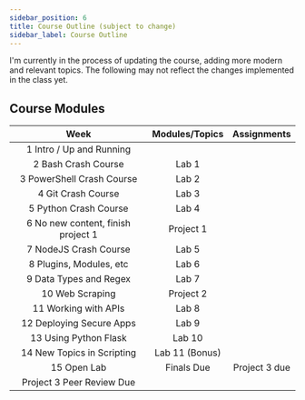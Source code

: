 ```yaml
---
sidebar_position: 6
title: Course Outline (subject to change)
sidebar_label: Course Outline
---
```


I'm currently in the process of updating the course, adding more modern and relevant topics. The following may not reflect the changes implemented in the class yet.

## Course Modules

| Week                               | Modules/Topics | Assignments   |
|:----------------------------------:|:--------------:|:-------------:|
| 1 Intro / Up and Running           |                |               |
| 2 Bash Crash Course                | Lab 1          |               |
| 3 PowerShell Crash Course          | Lab 2          |               |
| 4 Git Crash Course                 | Lab 3          |               |
| 5 Python Crash Course              | Lab 4          |               |
| 6 No new content, finish project 1 | Project 1      |               |
| 7 NodeJS Crash Course              | Lab 5          |               |
| 8 Plugins, Modules, etc            | Lab 6          |               |
| 9 Data Types and Regex             | Lab 7          |               |
| 10 Web Scraping                    | Project 2      |               |
| 11 Working with APIs               | Lab 8          |               |
| 12 Deploying Secure Apps           | Lab 9          |               |
| 13 Using Python Flask              | Lab 10         |               |
| 14 New Topics in Scripting         | Lab 11 (Bonus) |               |
| 15 Open Lab                        | Finals Due     | Project 3 due |
| Project 3 Peer Review Due          |                |               |
